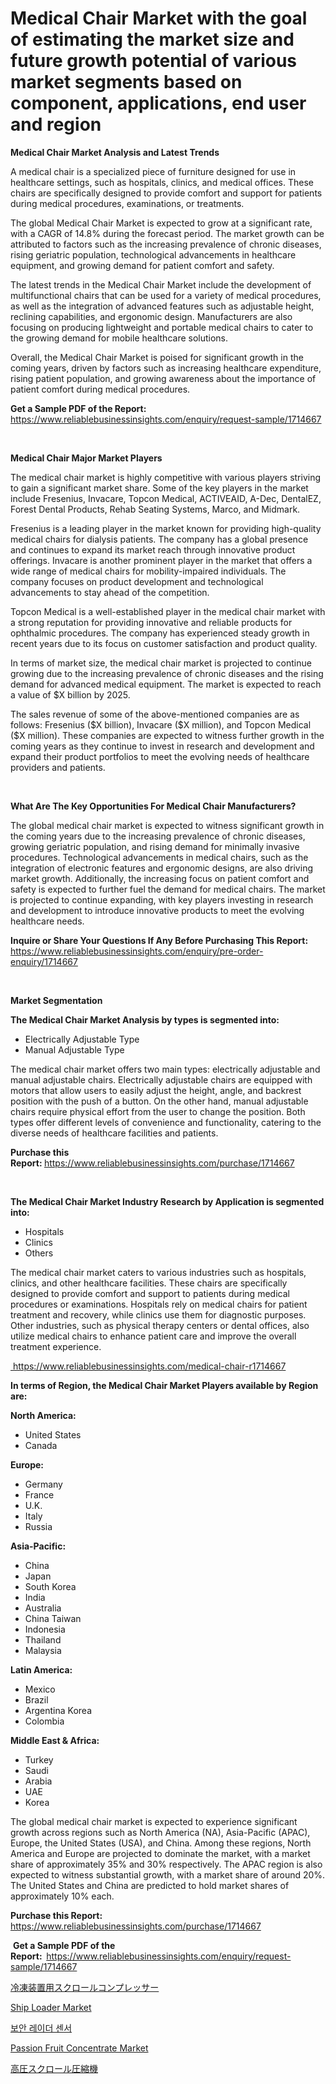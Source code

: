 <p><h1>Medical Chair Market with the goal of estimating the market size and future growth potential of various market segments based on component, applications, end user and region</h1></p><p><strong>Medical Chair Market Analysis and Latest Trends</strong></p>
<p><p>A medical chair is a specialized piece of furniture designed for use in healthcare settings, such as hospitals, clinics, and medical offices. These chairs are specifically designed to provide comfort and support for patients during medical procedures, examinations, or treatments.</p><p>The global Medical Chair Market is expected to grow at a significant rate, with a CAGR of 14.8% during the forecast period. The market growth can be attributed to factors such as the increasing prevalence of chronic diseases, rising geriatric population, technological advancements in healthcare equipment, and growing demand for patient comfort and safety.</p><p>The latest trends in the Medical Chair Market include the development of multifunctional chairs that can be used for a variety of medical procedures, as well as the integration of advanced features such as adjustable height, reclining capabilities, and ergonomic design. Manufacturers are also focusing on producing lightweight and portable medical chairs to cater to the growing demand for mobile healthcare solutions.</p><p>Overall, the Medical Chair Market is poised for significant growth in the coming years, driven by factors such as increasing healthcare expenditure, rising patient population, and growing awareness about the importance of patient comfort during medical procedures.</p></p>
<p><strong>Get a Sample PDF of the Report:&nbsp;</strong> <a href="https://www.reliablebusinessinsights.com/enquiry/request-sample/1714667">https://www.reliablebusinessinsights.com/enquiry/request-sample/1714667</a></p>
<p>&nbsp;</p>
<p><strong>Medical Chair Major Market Players</strong></p>
<p><p>The medical chair market is highly competitive with various players striving to gain a significant market share. Some of the key players in the market include Fresenius, Invacare, Topcon Medical, ACTIVEAID, A-Dec, DentalEZ, Forest Dental Products, Rehab Seating Systems, Marco, and Midmark.</p><p>Fresenius is a leading player in the market known for providing high-quality medical chairs for dialysis patients. The company has a global presence and continues to expand its market reach through innovative product offerings. Invacare is another prominent player in the market that offers a wide range of medical chairs for mobility-impaired individuals. The company focuses on product development and technological advancements to stay ahead of the competition.</p><p>Topcon Medical is a well-established player in the medical chair market with a strong reputation for providing innovative and reliable products for ophthalmic procedures. The company has experienced steady growth in recent years due to its focus on customer satisfaction and product quality.</p><p>In terms of market size, the medical chair market is projected to continue growing due to the increasing prevalence of chronic diseases and the rising demand for advanced medical equipment. The market is expected to reach a value of $X billion by 2025.</p><p>The sales revenue of some of the above-mentioned companies are as follows: Fresenius ($X billion), Invacare ($X million), and Topcon Medical ($X million). These companies are expected to witness further growth in the coming years as they continue to invest in research and development and expand their product portfolios to meet the evolving needs of healthcare providers and patients.</p></p>
<p>&nbsp;</p>
<p><strong>What Are The Key Opportunities For Medical Chair Manufacturers?</strong></p>
<p><p>The global medical chair market is expected to witness significant growth in the coming years due to the increasing prevalence of chronic diseases, growing geriatric population, and rising demand for minimally invasive procedures. Technological advancements in medical chairs, such as the integration of electronic features and ergonomic designs, are also driving market growth. Additionally, the increasing focus on patient comfort and safety is expected to further fuel the demand for medical chairs. The market is projected to continue expanding, with key players investing in research and development to introduce innovative products to meet the evolving healthcare needs.</p></p>
<p><strong>Inquire or Share Your Questions If Any Before Purchasing This Report:</strong> <a href="https://www.reliablebusinessinsights.com/enquiry/pre-order-enquiry/1714667">https://www.reliablebusinessinsights.com/enquiry/pre-order-enquiry/1714667</a></p>
<p>&nbsp;</p>
<p><strong>Market Segmentation</strong></p>
<p><strong>The Medical Chair Market Analysis by types is segmented into:</strong></p>
<p><ul><li>Electrically Adjustable Type</li><li>Manual Adjustable Type</li></ul></p>
<p><p>The medical chair market offers two main types: electrically adjustable and manual adjustable chairs. Electrically adjustable chairs are equipped with motors that allow users to easily adjust the height, angle, and backrest position with the push of a button. On the other hand, manual adjustable chairs require physical effort from the user to change the position. Both types offer different levels of convenience and functionality, catering to the diverse needs of healthcare facilities and patients.</p></p>
<p><strong>Purchase this Report:&nbsp;</strong><a href="https://www.reliablebusinessinsights.com/purchase/1714667">https://www.reliablebusinessinsights.com/purchase/1714667</a></p>
<p>&nbsp;</p>
<p><strong>The Medical Chair Market Industry Research by Application is segmented into:</strong></p>
<p><ul><li>Hospitals</li><li>Clinics</li><li>Others</li></ul></p>
<p><p>The medical chair market caters to various industries such as hospitals, clinics, and other healthcare facilities. These chairs are specifically designed to provide comfort and support to patients during medical procedures or examinations. Hospitals rely on medical chairs for patient treatment and recovery, while clinics use them for diagnostic purposes. Other industries, such as physical therapy centers or dental offices, also utilize medical chairs to enhance patient care and improve the overall treatment experience.</p></p>
<p><a href="https://www.reliablebusinessinsights.com/medical-chair-r1714667">&nbsp;https://www.reliablebusinessinsights.com/medical-chair-r1714667</a></p>
<p><strong>In terms of Region, the Medical Chair Market Players available by Region are:</strong></p>
<p>
    <p> <strong> North America: </strong>
        <ul>
            <li>United States</li>
            <li>Canada</li>
        </ul>
        </p> 
    <p> <strong> Europe: </strong>
        <ul>
            <li>Germany</li>
            <li>France</li>
            <li>U.K.</li>
            <li>Italy</li>
            <li>Russia</li>
        </ul>
        </p> 
    <p> <strong> Asia-Pacific: </strong>
        <ul>
            <li>China</li>
            <li>Japan</li>
            <li>South Korea</li>
            <li>India</li>
            <li>Australia</li>
            <li>China Taiwan</li>
            <li>Indonesia</li>
            <li>Thailand</li>
            <li>Malaysia</li>
        </ul>
        </p> 
    <p> <strong> Latin America: </strong>
        <ul>
            <li>Mexico</li>
            <li>Brazil</li>
            <li>Argentina Korea</li>
            <li>Colombia</li>
        </ul>
        </p> 
    <p> <strong> Middle East & Africa: </strong>
        <ul>
            <li>Turkey</li>
            <li>Saudi</li>
            <li>Arabia</li>
            <li>UAE</li>
            <li>Korea</li>
        </ul>
    </p>
    </p>
<p><p>The global medical chair market is expected to experience significant growth across regions such as North America (NA), Asia-Pacific (APAC), Europe, the United States (USA), and China. Among these regions, North America and Europe are projected to dominate the market, with a market share of approximately 35% and 30% respectively. The APAC region is also expected to witness substantial growth, with a market share of around 20%. The United States and China are predicted to hold market shares of approximately 10% each.</p></p>
<p><strong>Purchase this Report: </strong><a href="https://www.reliablebusinessinsights.com/purchase/1714667">https://www.reliablebusinessinsights.com/purchase/1714667</a></p>
<p>&nbsp;<strong>Get a Sample PDF of the Report:&nbsp;&nbsp;</strong><a href="https://www.reliablebusinessinsights.com/enquiry/request-sample/1714667">https://www.reliablebusinessinsights.com/enquiry/request-sample/1714667</a></p>
<p><strong></strong></p>
<p><p><a href="https://github.com/DudleyFerry/Market-Research-Report-List-1/blob/main/2596441113406.md">冷凍装置用スクロールコンプレッサー</a></p><p><a href="https://github.com/ashman753/Market-Research-Report-List-1/blob/main/ship-loader-market.md">Ship Loader Market</a></p><p><a href="https://github.com/nigaleamar09/Market-Research-Report-List-1/blob/main/3210824124109.md">보안 레이더 센서</a></p><p><a href="https://issuu.com/reportprime-2/docs/passion-fruit-concentrate-market-size-2030.pptx">Passion Fruit Concentrate Market</a></p><p><a href="https://github.com/DemarcusKuhlman/Market-Research-Report-List-1/blob/main/2011731113405.md">高圧スクロール圧縮機</a></p></p>